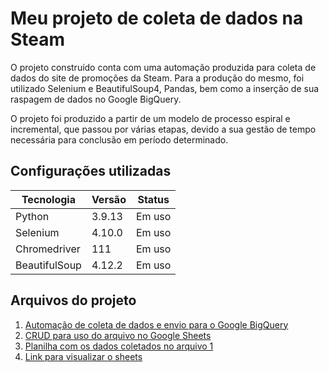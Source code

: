 # **Meu projeto de coleta de dados na Steam**

O projeto construído conta com uma automação produzida para coleta de dados do site de promoções da Steam. Para a produção do mesmo, foi utilizado Selenium e BeautifulSoup4, Pandas, bem como a inserção de sua raspagem de dados no Google BigQuery.

O projeto foi produzido a partir de um modelo de processo espiral e incremental, que passou por várias etapas, devido a sua gestão de tempo necessária para conclusão em período determinado.

## Configurações utilizadas

Tecnologia | Versão | Status
---------- | ------ |----------
Python|3.9.13|Em uso
Selenium|4.10.0|Em uso
Chromedriver|111|Em uso
BeautifulSoup|4.12.2|Em uso

## Arquivos do projeto
1. [Automação de coleta de dados e envio para o Google BigQuery](https://github.com/DomingosFSouza/selenium/blob/main/testeSteam/teste.py)
1. [CRUD para uso do arquivo no Google Sheets](https://github.com/DomingosFSouza/selenium/blob/main/testeSteam/sheets.py)
1. [Planilha com os dados coletados no arquivo 1](https://github.com/DomingosFSouza/selenium/blob/main/testeSteam/steamGames.xlsx)
1. [Link para visualizar o sheets](https://docs.google.com/spreadsheets/d/168CVHJoTguQGztFrMTj9j59B7rE1delk/edit?usp=sharing&ouid=113560417324643837972&rtpof=true&sd=true)